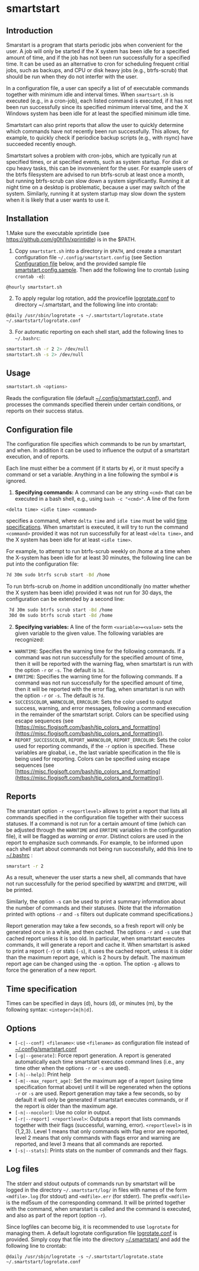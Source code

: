 # smartstart

## Introduction
Smarstart is a program that starts periodic jobs when convenient for the user.
A job will only be started if the X system has been idle for a specified
amount of time, and if the job has not been run successfully for a specified time.
It can be used as an alternative to cron for scheduling frequent critial jobs, such as backups, and CPU or disk heavy jobs (e.g., btrfs-scrub) that should be run when they do not interfer with the user.

In a configuration file, a user can specify a list of of executable commands together with minimum idle and interval times.
When `smartsart.sh` is executed (e.g., in a cron-job), each listed command is executed, if it has not been run successfully since its specified minimum interval time, and the X Windows system has been idle for at least the specified minimum idle time.

Smartstart can also print reports that allow the user to quickly determine which commands have not recently been run successfully.
This allows, for example, to quickly check if periodice backup scripts (e.g., with rsync) have succeeded recently enough.

Smartstart solves a problem with cron-jobs, which are typically run at specified times, or at specified events, such as system startup.
For disk or cpu heavy tasks, this can be invonvenient for the user.
For example users of the btrfs filesystem are advised to run btrfs-scrub at least once a month, but running btrfs-scrub can slow down a system significantly.
Running it at night time on a desktop is problematic, because a user may switch of the system.
Similarly, running it at system startup may slow down the system when it is likely that a user wants to use it.

## Installation
1.Make sure the executable xprintidle (see https://github.com/g0hl1n/xprintidle) is in the $PATH.

1. Copy `smartstart.sh` into a directory in `$PATH`, and create a smarstart configuration file `~/.config/smartstart.config` (see Section [Configuration file](#Configuration-file) below, and the provided sample file [smartstart.config.sample]().
Then add the following line to crontab (using `crontab -e`):
```
@hourly smartstart.sh
```

2. To apply regular log rotation, add the provicefile [logrotate.conf]() to directory ~/.smartstart, and the following line into crontab:
```
@daily /usr/sbin/logrotate -s ~/.smartstart/logrotate.state ~/.smartstart/logrotate.conf
```

3. For automatic reporting on each shell start, add the following lines to `~/.bashrc`:
```bash
smartstart.sh -r 2 2> /dev/null
smartstart.sh -s 2> /dev/null
```


## Usage
```bash
smartstart.sh <options>
```

Reads the configuration file (default [~/.config/smartstart.conf]()), and processes the commands specified therein under certain conditions, or reports on their success status.

## Configuration file
The configuration file specifies which commands to be run by smartstart, and when.
In addition it can be used to influence the output of a smartstart execution, and of reports.

Each line must either be a comment (if it starts by `#`), or it must specify a command or set a variable.
Anything in a line following the symbol `#` is ignored.

1. **Specifying commands:**
  A command can be any string `<cmd>` that can be executed in a bash shell, e.g., using `bash -c "<cmd>"`.  A line of the form

  ```
  <delta time> <idle time> <command>
  ```
  specifies a command, where `delta time` and `idle time` must be valid [time specifications](#Time-specification).
  When smartstart is executed, it will try to run the command `<command>` provided it was not run successfully for at least `<delta time>`, and the X system has been idle for at least `<idle time>`.

  For example, to attempt to run btrfs-scrub weekly on /home at a time when the X-system has been idle for at least 30 minutes, the following line can be put into the configuration file:

  ```bash
  7d 30m sudo btrfs scrub start -Bd /home
  ```

  To run btrfs-scrub on /home in addition unconditionally (no matter whether the X system has been idle) provided it was not run for 30 days, the configuration can be extended by a second line:

  ```bash
   7d 30m sudo btrfs scrub start -Bd /home
   30d 0m sudo btrfs scrub start -Bd /home
   ```


2. **Specifying variables:**
  A line of the form `<variable>=<value>` sets the given variable to the given value.
  The following variables are recognized:
  * `WARNTIME`: Specifies the warning time for the following commands. If a command was not run successfully for the specified amount of time, then it will be reported with the warning flag, when smartstart is run with the option `-r` or `-s`. The default is `3d`.
  * `ERRTIME`: Specifies the warning time for the following commands. If a command was not run successfully for the specified amount of time, then it will be reported with the error flag, when smartstart is run with the option `-r` or `-s`. The default is `7d`.
  * `SUCCESSCOLOR`, `WARNCOLOR`, `ERRCOLOR`: Sets the color used to output success, warning, and error messages, following a command execution in the remainder of the smartstart script. Colors can be specified using escape sequences (see [https://misc.flogisoft.com/bash/tip_colors_and_formatting](https://misc.flogisoft.com/bash/tip_colors_and_formatting)).
  * `REPORT_SUCCESSCOLOR`, `REPORT_WARNCOLOR`, `REPORT_ERRCOLOR`: Sets the color used for reporting commands, if the `-r` option is specified. These variables are gloabal, i.e., the last variable specification in the file is being used for reporting. Colors can be specified using escape sequences (see [https://misc.flogisoft.com/bash/tip_colors_and_formatting](https://misc.flogisoft.com/bash/tip_colors_and_formatting)).

## Reports
The smarstart option `-r <reportlevel>` allows to print a report that lists all commands specified in the configuration file together with their success statuses. If a command is not run for a certain amount of time (which can be adjusted through the `WARNTIME` and `ERRTIME` variables in the configuration file), it will be flagged as *warning* or *error*. Distinct colors are used in the report to emphasize such commands. For example, to be informed upon each shell start about commands not being run successfully, add this line to [~/.bashrc]() :
```bash
smarstart -r 2
```
As a result, whenever the user starts a new shell, all commands that have not run successfully for the period specified by `WARNTIME` and `ERRTIME`, will be printed.

Similarly, the option `-s` can be used to print a summary information about the number of commands and their statuses.
(Note that the information printed with options `-r` and `-s` filters out duplicate command specifications.)

Report generation may take a few seconds, so a fresh report will only be generated once in a while, and then cached. The options `-r` and `-s` use that cached report unless it is too old.
In particular, when smartstart executes commands, it will generate a report and cache it.
When smartstart is asked to print a report (`-r`) or stats (`-s`), it uses the cached report, unless it is older than the maximum report age, which is 2 hours by default. The maximum report age can be changed using the `-m` option.
The option `-g` allows to force the generation of a new report.


## Time specification
Times can be specified in days (d), hours (d), or minutes (m), by the following syntax: `<integer>[m|h|d]`.

## Options
* `[-c|--conf] <filename>`: use `<filename>` as configuration file instead of [~/.config/smartstart.conf]()
* `[-g|--generate]`: Force report generation. A report is generated automatically each time smartstart executes command lines (i.e., any time other when the options `-r` or `-s` are used).
* `[-h|--help]`: Print help
* `[-m|--max_report_age]`: Set the maximum age of a report (using time specification format above) until it will be regenerated when the options `-r` or `-s` are used. Report generation may take a few seconds, so by default it will only be generated if smartstart executes commands, or if the report is older than the maximum age.
* `[-n|--nocolor]`: Use no color in output.
* `[-r|--report] <reportlevel>`: Outputs a report that lists commands together with their flags (successful, warning, error). `<reportlevel>` is in {1,2,3}. Level 1 means that only commands with flag error are reported, level 2 means that only commands with flags error and warning are reported, and level 3 means that all commands are reported.
* `[-s|--stats]`: Prints stats on the number of commands and their flags.


## Log files
The stderr and stdout outputs of commands run by smartstart will be logged in the directory `~/.smartstart/log/` in files with names of the form `<mdfile>.log` (for stdout) and `<mdfile>.err` (for stderr). The prefix `<mdfile>` is the md5sum of the corresponding command. It will be printed together with the command, when smarstart is called and the command is executed, and also as part of the report (option `-r`).

Since logfiles can become big, it is recommended to use `logrotate` for managing them.
A default logrotate configuration file [logrotate.conf]() is provided.
Simply copy that file into the directory [~/.smartstart/]() and add the following line to crontab:
```
@daily /usr/sbin/logrotate -s ~/.smartstart/logrotate.state ~/.smartstart/logrotate.conf
```
